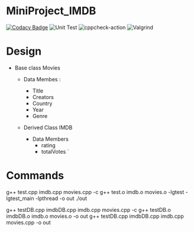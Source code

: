 # MiniProject_IMDB

[![Codacy Badge](https://app.codacy.com/project/badge/Grade/ba7459d0ef614d4eab38b5d174f42a8d)](https://www.codacy.com/gh/99002625/MiniProject_IMDB/dashboard?utm_source=github.com&amp;utm_medium=referral&amp;utm_content=99002625/MiniProject_IMDB&amp;utm_campaign=Badge_Grade)      ![Unit Test](https://github.com/99002625/MiniProject_IMDB/workflows/Unit%20Test/badge.svg)
 ![cppcheck-action](https://github.com/99002625/MiniProject_IMDB/workflows/cppcheck-action/badge.svg?branch=master)
 ![Valgrind](https://github.com/99002625/MiniProject_IMDB/workflows/Valgrind/badge.svg?branch=master)

# Design
* Base class Movies
    * Data Membes :
        -   Title
        -   Creators
        -   Country   
        -   Year
        -   Genre
    

    * Derived Class IMDB
        * Data Members
            - rating
            - totalVotes
`

# Commands

g++ test.cpp imdb.cpp movies.cpp -c
g++ test.o imdb.o movies.o -lgtest -lgtest_main -lpthread -o out
./out

g++ testDB.cpp imdbDB.cpp imdb.cpp movies.cpp -c
g++ testDB.o imdbDB.o imdb.o movies.o -o out
g++ testDB.cpp imdbDB.cpp imdb.cpp movies.cpp -o out
